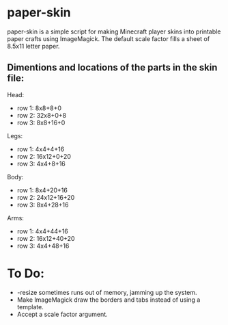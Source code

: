 paper-skin
==========
paper-skin is a simple script for making Minecraft player skins into printable paper crafts using ImageMagick.
The default scale factor fills a sheet of 8.5x11 letter paper.

Dimentions and locations of the parts in the skin file:
-------------------------------------------------------

Head:
- row 1: 8x8+8+0
- row 2: 32x8+0+8
- row 3: 8x8+16+0

Legs:
- row 1: 4x4+4+16
- row 2: 16x12+0+20
- row 3: 4x4+8+16

Body:
- row 1: 8x4+20+16
- row 2: 24x12+16+20
- row 3: 8x4+28+16

Arms:
- row 1: 4x4+44+16
- row 2: 16x12+40+20
- row 3: 4x4+48+16

To Do:
======
- -resize sometimes runs out of memory, jamming up the system.
- Make ImageMagick draw the borders and tabs instead of using a template.
- Accept a scale factor argument.
